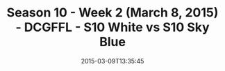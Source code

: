 ---
title: Season 10 - Week 2 (March 8, 2015) - DCGFFL - S10 White vs S10 Sky Blue
teams-score:
- team: _teams/s10-white.md
  score: 39
- team: _teams/s10-sky-blue.md
  score: 0
mvp: Marvin Washington (White), Jeremy Kincaid (Sky Blue)
game-ball: N/A
sportsperson: ''
season: 10
week: 2
date: '2015-03-09T13:35:45'
pageid: season-10-week-2-4449-vs-4443
---